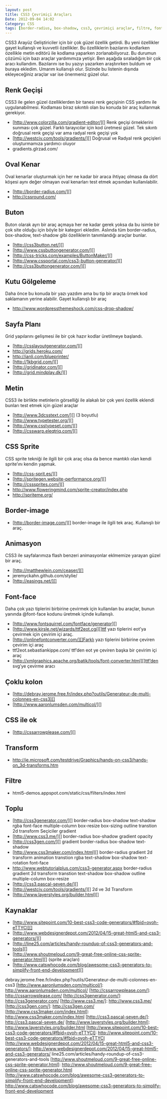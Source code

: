 ```yaml
---
layout: post
title: CSS3 Çevrimiçi Araçları
Date: 2012-09-04 14:02
Category: CSS
tags: [border-radius, box-shadow, css3, çevrimiçi araçlar, filtre, font-face, text-shadow, transform]
---
```


CSS3 Arayüz Geliştiriciler için bir çok güzel özellik getirdi. Bu yeni
özellikler gayet kullanışlı ve kuvvetli özellikler. Bu özelliklerin
bazılarını kodlarken özellikle metin editörü ile kodlama yaparken
zorlanabiliyoruz. Bu durumun çözümü için bazı araçlar yardımımıza
yetişir. Ben aşağıda sıraladığım bir çok aracı kullandım. Bazılarını ise
bu yazıyı yazarken araştırırken buldum ve buraya ekledim. Umarım
kullanışlı olur. Sizinde bu listenin dışında ekleyeceğiniz araçlar var
ise önermeniz güzel olur.

Renk Geçişi
-----------

CSS3 ile gelen güzel özelliklerden bir tanesi renk geçişinin CSS yardımı
ile uygulanabilmesi. Kodlaması biraz sıkıntılı olan bu konuda bir araç
kullanmak gerekiyor.

-   [http://www.colorzilla.com/gradient-editor/][]
    Renk geçişi örneklerini sunması çok güzel.
    Farklı tarayıcılar için kod üretmesi güzel.
    Tek sıkıntı doğrusal renk geçişi var ama radyal renk geçişi yok
-   [http://westciv.com/tools/gradients/][]
    Doğrusal ve Radyal renk geçişleri oluşturmamıza yardımcı oluyor
-   gradients.glrzad.com/

Oval Kenar
----------

Oval kenarlar oluşturmak için her ne kadar bir araca ihtiyaç olmasa da
dört köşesi aynı değer olmayan oval kenarları test etmek açısından
kullanılabilir.

-   [http://border-radius.com/][]
-   http://cssround.com/

Buton
-----

Buton olarak ayrı bir araç açmaya her ne kadar gerek yoksa da bu isimle
bir çok site olduğu için böyle bir kategori ekledim. Aslında tüm
border-radius, box-shadow, text-shadow gibi özelliklerin tanımlandığı
araçlar bunlar.

-   [http://css3button.net/][]
-   [http://www.cssbuttongenerator.com/][]
-   [http://css-tricks.com/examples/ButtonMaker/][]
-   [http://www.cssportal.com/css3-button-generator/][]
-   [http://css3buttongenerator.com/][]

Kutu Gölgeleme
--------------

Daha önce bu konuda bir yazı yazdım ama bu tip bir araçta örnek kod
saklamanın yerine alabilir. Gayet kullanışlı bir araç

-   http://www.wordpressthemeshock.com/css-drop-shadow/

Sayfa Planı
-----------

Grid yapılarını gelişmesi ile bir çok hazır kodlar üretilmeye başlandı.

-   [http://csslayoutgenerator.com/][]
-   http://grids.heroku.com/
-   http://ianli.com/blueprinter/
-   [http://1kbgrid.com/][]
-   [http://gridinator.com/][]
-   [http://grid.mindplay.dk/][]

Metin
-----

CSS3 ile birlikte metinlerin görselliği ile alakalı bir çok yeni özellik
eklendi bunları test etmek için güzel araçlar

-   [http://www.3dcsstext.com/][] (3 boyutlu)
-   [http://www.typetester.org/][]
-   [http://www.csstypeset.com/][]
-   [http://csswarp.eleqtriq.com/][]

CSS Sprite
----------

CSS sprite tekniği ile ilgili bir çok araç olsa da bence mantıklı olan
kendi sprite’ını kendin yapmak.

-   [http://css-sprit.es/][]
-   [http://spritegen.website-performance.org/][]
-   [http://csssprites.com/][]
-   http://www.floweringmind.com/sprite-creator/index.php
-   http://spriteme.org/

Border-image
------------

-   [http://border-image.com/][]
    border-image ile ilgili tek araç. Kullanışlı bir araç.

Animasyon
---------

CSS3 ile sayfalarımıza flash benzeri animasyonlar eklmemize yarayan
güzel bir araç.

-   [http://matthewlein.com/ceaser/][]
-   jeremyckahn.github.com/stylie/
-   [http://easings.net/][]

Font-face
---------

Daha çok yazı tiplerini birbirine çevirmek için kullanılan bu araçlar,
bunun yanında @font-face kodunu üretmek içinde kullanışlı.

-   [http://www.fontsquirrel.com/fontface/generator][]
-   [http://www.kirsle.net/wizards/ttf2eot.cgi][]ttf yazı tiplerini
    eot’ya çevirmek için çevirim içi araç.
-   [http://onlinefontconverter.com/][]Farklı yazı tiplerini birbirine
    çeviren çevirim içi araç
-   ttf2eot.sebastiankippe.com/ ttf’den eot ye çeviren başka
    bir çevirim içi araç
-   [http://xmlgraphics.apache.org/batik/tools/font-converter.html][]ttf’den
    svg’ye çevirme aracı

Çoklu kolon
-----------

-   [http://debray.jerome.free.fr/index.php?outils/Generateur-de-multi-colonnes-en-css3][]
-   [http://www.aaronlumsden.com/multicol/][]

CSS ile ok
----------

-   [http://cssarrowplease.com/][]

Transform
---------

-   http://ie.microsoft.com/testdrive/Graphics/hands-on-css3/hands-on_3d-transforms.htm

Filtre
------

-   html5-demos.appspot.com/static/css/filters/index.html

Toplu
-----

-   [http://css3generator.com/][]
    border-radius
    box-shadow
    text-shadow
    rgba
    font-face
    multiple-column
    box-resize
    box-sizing
    outline
    transtion
    2d transform
    Seçiciler
    gradient
-   [http://www.css3.me/][]
    border-radius
    box-shadow
    gradient
    opacity
-   [http://css3gen.com/][]
    gradient
    border-radius
    box-shadow
    text-shadow
-   [http://www.css3maker.com/index.html][]
    border-radius
    gradient
    2d transform
    animation
    transtion
    rgba
    text-shadow
    box-shadow
    text-rotation
    font-face
-   http://www.webtutorialplus.com/css3-generator.aspx
    border-radius
    gradient
    2d transform
    transtion
    text-shadow
    box-shadow
    outline
    multiple-column
    box-resize
-   [http://css3.pascal-seven.de/][]
-   [http://westciv.com/tools/gradients/][]
    2d ve 3d Transform
-   [http://www.layerstyles.org/builder.html][]

## Kaynaklar

-   [http://www.sitepoint.com/10-best-css3-code-generators/#fbid=ovoh-eTTYCI][]
-   [http://www.webdesignerdepot.com/2012/04/15-great-html5-and-css3-generators/][]
-   [http://line25.com/articles/handy-roundup-of-css3-generators-and-tools][]
-   [http://www.shoutmeloud.com/9-great-free-online-css-sprite-generator.html][] (sprite araçları)
-   [http://www.catswhocode.com/blog/awesome-css3-generators-to-simplify-front-end-development][]


  [http://www.colorzilla.com/gradient-editor/]: http://www.colorzilla.com/gradient-editor/
  [http://westciv.com/tools/gradients/]: http://westciv.com/tools/gradients/
  [http://border-radius.com/]: http://border-radius.com/
  [http://css3button.net/]: http://css3button.net/
  [http://www.cssbuttongenerator.com/]: http://www.cssbuttongenerator.com/
  [http://css-tricks.com/examples/ButtonMaker/]: http://css-tricks.com/examples/ButtonMaker/
  [http://www.cssportal.com/css3-button-generator/]: http://www.cssportal.com/css3-button-generator/
  [http://css3buttongenerator.com/]: http://css3buttongenerator.com/
  [http://csslayoutgenerator.com/]: http://csslayoutgenerator.com/
  [http://1kbgrid.com/]: http://1kbgrid.com/
  [http://gridinator.com/]: http://gridinator.com/
  [http://grid.mindplay.dk/]: http://grid.mindplay.dk/
  [http://www.3dcsstext.com/]: http://www.3dcsstext.com/
  [http://www.typetester.org/]: http://www.typetester.org/
  [http://www.csstypeset.com/]: http://www.csstypeset.com/
  [http://csswarp.eleqtriq.com/]: http://csswarp.eleqtriq.com/
  [http://css-sprit.es/]: http://css-sprit.es/
  [http://spritegen.website-performance.org/]: http://spritegen.website-performance.org/
  [http://csssprites.com/]: http://csssprites.com/
  [http://border-image.com/]: http://border-image.com/
  [http://matthewlein.com/ceaser/]: http://matthewlein.com/ceaser/
  [http://easings.net/]: http://easings.net/
  [http://www.kirsle.net/wizards/ttf2eot.cgi]: http://www.kirsle.net/wizards/ttf2eot.cgi
  [http://onlinefontconverter.com/]: http://onlinefontconverter.com/
  [http://xmlgraphics.apache.org/batik/tools/font-converter.html]: http://xmlgraphics.apache.org/batik/tools/font-converter.html
  debray.jerome.free.fr/index.php?outils/Generateur-de-multi-colonnes-en-css3
  [http://www.aaronlumsden.com/multicol/]: http://www.aaronlumsden.com/multicol/
  [http://cssarrowplease.com/]: http://cssarrowplease.com/
  [http://css3generator.com/]: http://css3generator.com/
  [http://www.css3.me/]: http://www.css3.me/
  [http://css3gen.com/]: http://css3gen.com/
  [http://www.css3maker.com/index.html]: http://www.css3maker.com/index.html
  [http://css3.pascal-seven.de/]: http://css3.pascal-seven.de/
  [http://www.layerstyles.org/builder.html]: http://www.layerstyles.org/builder.html
  [http://www.sitepoint.com/10-best-css3-code-generators/#fbid=ovoh-eTTYCI]: http://www.sitepoint.com/10-best-css3-code-generators/#fbid=ovoh-eTTYCI
  [http://www.webdesignerdepot.com/2012/04/15-great-html5-and-css3-generators/]: http://www.webdesignerdepot.com/2012/04/15-great-html5-and-css3-generators/
  line25.com/articles/handy-roundup-of-css3-generators-and-tools
  [http://www.shoutmeloud.com/9-great-free-online-css-sprite-generator.html]: http://www.shoutmeloud.com/9-great-free-online-css-sprite-generator.html
  [http://www.catswhocode.com/blog/awesome-css3-generators-to-simplify-front-end-development]: http://www.catswhocode.com/blog/awesome-css3-generators-to-simplify-front-end-development
